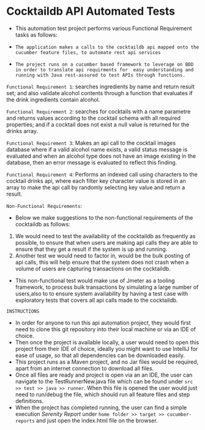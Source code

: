 # Cocktaildb API Automated Tests 

* This automation test project performs various Functional Requirement tasks as follows:


* `The application makes a calls to the cocktaildb api mapped onto the cucumber feature files,
to automate rest api services`

* `The project runs on a cucumber based framework to leverage on BDD in order to translate api requirments for 
easy understanding and running with Java rest-assured to test APIs through functions.`

`Functional Requirement 1`: searches ingredients by name and return result set; and also validate alcohol 
contents through a function that evaluates if the drink ingredients contain alcohol.

`Functional Requirement 2`: searches for cocktails with a name parametre and returns values according to the cocktail
schema with all required properties; and if a cocktail does not exist a null value is returned for the drinks array.

`Functional Requirement 3`: Makes an api call to the cocktail images database where if a valid alcohol name exists, a
valid status message is evaluated and when an alcohol type does not have an image existing in the database, then an 
error message is evaluated to reflect this finding.

`Functional Requirement 4`: Performs an indexed call using characters to the cocktail drinks api, where each filter key
character value is stored in an array to make the api call by randomly selecting key value and return a result.



`Non-Functional Requirements`:
 * Below we make suggestions to the non-functional requirements of the cocktaildb as follows:

1. We would need to test the availability of the cocktaildb as frequently as possible, to ensure that when users are making 
api calls they are able to ensure that they get a result if the system is up and running.
2. Another test we would need to factor in, would be the bulk posting of api calls, this will help ensure that the 
system does not crash when a volume of users are capturing transactions on the cocktaildb.
   
* This non-functional test would make use of Jmeter as a tooling framework, to process bulk transactions by simulating 
a large number of users,also to to ensure system availability by having a test case with exploratory tests that covers 
all api calls made to the cocktaildb.
    

``INSTRUCTIONS``
* In order for anyone to run this api automation project, they would first need to clone this git repository into their 
local machine or via an IDE of choice.
* Then once the project is available locally, a user would need to open this project from their IDE of choice, ideally 
you might want to use IntelliJ for ease of usage, so that all dependencies can be downloaded easily.
* This project runs as a Maven project, and no Jar files would be required, apart from an internet connection to 
download all files.
* Once all files are ready and project is open via an an IDE, the user can navigate to the TestRunnerNew.java file which
can be found under `src >> test >> java >> runner`. When this file is opened the user would just need to run/debug the 
file, which should run all feature files and step definitions.
* When the project has completed running, the user can find a simple execution *Serenity Report* under 
  `home folder >> target >> cucumber-reports` and just open the index.html file on the browser.
